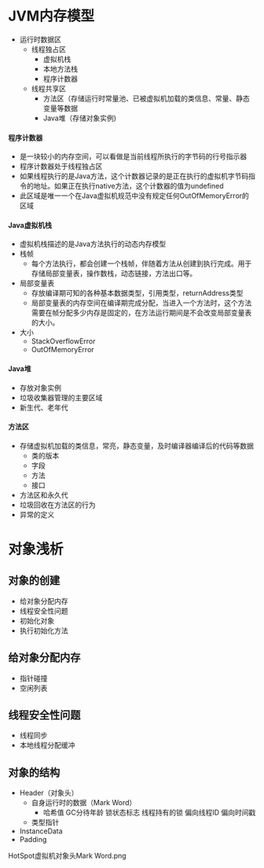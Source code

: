 # JVM内存模型
- 运行时数据区
    * 线程独占区
        - 虚拟机栈
        - 本地方法栈
        - 程序计数器
    * 线程共享区
        - 方法区（存储运行时常量池、已被虚拟机加载的类信息、常量、静态变量等数据
        - Java堆（存储对象实例)

#### 程序计数器
- 是一块较小的内存空间，可以看做是当前线程所执行的字节码的行号指示器
- 程序计数器处于线程独占区
- 如果线程执行的是Java方法，这个计数器记录的是正在执行的虚拟机字节码指令的地址。如果正在执行native方法，这个计数器的值为undefined
- 此区域是唯一一个在Java虚拟机规范中没有规定任何OutOfMemoryError的区域

#### Java虚拟机栈
- 虚拟机栈描述的是Java方法执行的动态内存模型
- 栈帧
    * 每个方法执行，都会创建一个栈帧，伴随着方法从创建到执行完成。用于存储局部变量表，操作数栈，动态链接，方法出口等。
- 局部变量表
    * 存放编译期可知的各种基本数据类型，引用类型，returnAddress类型
    * 局部变量表的内存空间在编译期完成分配，当进入一个方法时，这个方法需要在帧分配多少内存是固定的，在方法运行期间是不会改变局部变量表的大小。
- 大小
    * StackOverflowError
    * OutOfMemoryError

#### Java堆
- 存放对象实例
- 垃圾收集器管理的主要区域
- 新生代、老年代

#### 方法区
- 存储虚拟机加载的类信息，常亮，静态变量，及时编译器编译后的代码等数据
    * 类的版本
    * 字段
    * 方法
    * 接口
- 方法区和永久代
- 垃圾回收在方法区的行为
- 异常的定义

# 对象浅析
## 对象的创建
- 给对象分配内存
- 线程安全性问题
- 初始化对象
- 执行初始化方法

## 给对象分配内存
- 指针碰撞
- 空闲列表

## 线程安全性问题
- 线程同步
- 本地线程分配缓冲

## 对象的结构
- Header（对象头）
    * 自身运行时的数据（Mark Word）
        - 哈希值 GC分待年龄 锁状态标志 线程持有的锁 偏向线程ID 偏向时间戳
    * 类型指针
- InstanceData
- Padding

HotSpot虚拟机对象头Mark Word.png